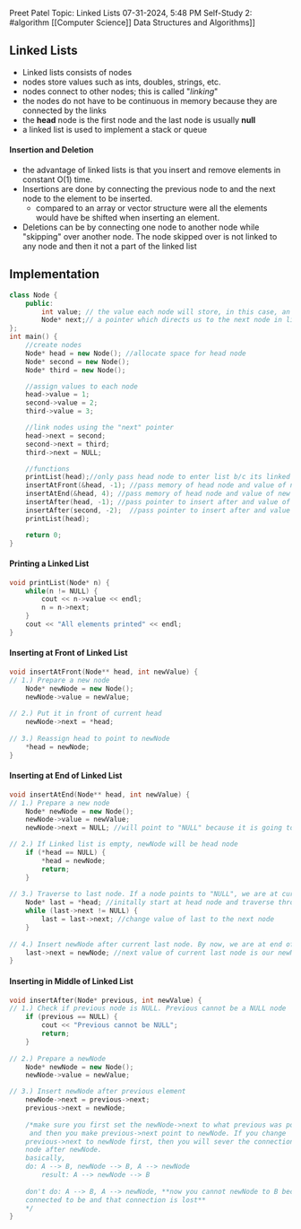 Preet Patel
Topic: Linked Lists
07-31-2024, 5:48 PM
Self-Study 2:
#algorithm 
[[Computer Science]]
Data Structures and Algorithms]]

## Linked Lists
- Linked lists consists of nodes
- nodes store values such as ints, doubles, strings, etc.
- nodes connect to other nodes; this is called "*linking*"
- the nodes do not have to be continuous in memory because they are connected by the links
- the **head** node is the first node and the last node is usually **null**
- a linked list is used to implement a stack or queue

#### Insertion and Deletion
- the advantage of linked lists is that you insert and remove elements in constant O(1) time.
- Insertions are done by connecting the previous node to and the next node to the element to be inserted.
	- compared to an array or vector structure were all the elements would have be shifted when inserting an element.
- Deletions can be by connecting one node to another node while "skipping" over another node. The node skipped over is not linked to any node and then it not a part of the linked list

## Implementation
``` c++
class Node {
	public:
		int value; // the value each node will store, in this case, an integer
		Node* next;// a pointer which directs us to the next node in list
};
int main() {
	//create nodes
	Node* head = new Node(); //allocate space for head node
	Node* second = new Node();
	Node* third = new Node();

	//assign values to each node
	head->value = 1;
	second->value = 2;
	third->value = 3;

	//link nodes using the "next" pointer
	head->next = second;
	second->next = third;
	third->next = NULL;

	//functions
	printList(head);//only pass head node to enter list b/c its linked to others
	insertAtFront(&head, -1); //pass memory of head node and value of new node
	insertAtEnd(&head, 4); //pass memory of head node and value of new node
	insertAfter(head, -1); //pass pointer to insert after and value of new node
	insertAfter(second, -2);  //pass pointer to insert after and value of new node
	printList(head); 

	return 0;
}
```

#### Printing a Linked List
``` c++
void printList(Node* n) {
	while(n != NULL) {
		cout << n->value << endl;
		n = n->next;
	}
	cout << "All elements printed" << endl;
}
```
#### Inserting at Front of Linked List
``` c++
void insertAtFront(Node** head, int newValue) {
// 1.) Prepare a new node
	Node* newNode = new Node();
	newNode->value = newValue; 
	
// 2.) Put it in front of current head
	newNode->next = *head;
	
// 3.) Reassign head to point to newNode
	*head = newNode;
}
```
#### Inserting at End of Linked List
``` c++
void insertAtEnd(Node** head, int newValue) {
// 1.) Prepare a new node
	Node* newNode = new Node();
	newNode->value = newValue;
	newNode->next = NULL; //will point to "NULL" because it is going to be last node

// 2.) If Linked list is empty, newNode will be head node
	if (*head == NULL) {
		*head = newNode;
		return;
	}
	
// 3.) Traverse to last node. If a node points to "NULL", we are at current last node
	Node* last = *head; //initally start at head node and traverse through list
	while (last->next != NULL) {
		last = last->next; //change value of last to the next node
	}
	
// 4.) Insert newNode after current last node. By now, we are at end of linked list
	last->next = newNode; //next value of current last node is our newNode
}
```
#### Inserting in Middle of Linked List
``` c++
void insertAfter(Node* previous, int newValue) {
// 1.) Check if previous node is NULL. Previous cannot be a NULL node
	if (previous == NULL) {
		cout << "Previous cannot be NULL";
		return;
	}
	
// 2.) Prepare a newNode
	Node* newNode = new Node();
	newNode->value = newValue;

// 3.) Insert newNode after previous element
	newNode->next = previous->next; 
	previous->next = newNode;
	
	/*make sure you first set the newNode->next to what previous was pointing to   
	 and then you make previous->next point to newNode. If you change 
	previous->next to newNode first, then you will sever the connection to the
	node after newNode. 
	basically,
	do: A --> B, newNode --> B, A --> newNode
		result: A --> newNode --> B
	
	don't do: A --> B, A --> newNode, **now you cannot newNode to B because only A was 
	connected to be and that connection is lost**
	*/ 
}
```
